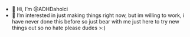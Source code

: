 - 👋 Hi, I’m @ADHDaholci
- 👀 I’m interested in just making things right now, but im willing to work, i have never done this before so just bear with me
just here to try new things out so no hate please dudes >:)

